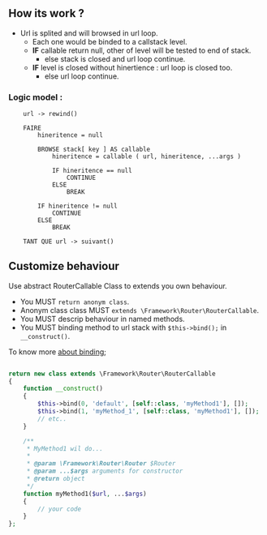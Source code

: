 # 

## How its work ? 

- Url is splited and will browsed in url loop.
    - Each one would be binded to a callstack level.
    - **IF** callable return null, other of level will be tested to end of stack.
        - else stack is closed and url loop continue.
    - **IF** level is closed without hinertience : url loop is closed too.
        - else url loop continue.

### Logic model :
```
    url -> rewind()

    FAIRE
        hineritence = null

        BROWSE stack[ key ] AS callable        
            hineritence = callable ( url, hineritence, ...args )

            IF hineritence == null 
                CONTINUE
            ELSE
                BREAK
        
        IF hineritence != null 
            CONTINUE
        ELSE
            BREAK
    
    TANT QUE url -> suivant()

```

## Customize behaviour

Use abstract RouterCallable Class to extends you own behaviour.

- You MUST `return anonym class`.
- Anonym class class MUST `extends \Framework\Router\RouterCallable`.
- You MUST descrip behaviour in named methods.
- You MUST binding method to url stack with `$this->bind();` in `__construct()`.

To know more [about binding]();

```php

return new class extends \Framework\Router\RouterCallable
{
    function __construct()
    {
        $this->bind(0, 'default', [self::class, 'myMethod1'], []);
        $this->bind(1, 'myMethod_1', [self::class, 'myMethod1'], []);
        // etc..
    }

    /**
     * MyMethod1 wil do...
     * 
     * @param \Framework\Router\Router $Router 
     * @param ...$args arguments for constructor
     * @return object
     */
    function myMethod1($url, ...$args)
    {
        // your code
    }
};

```